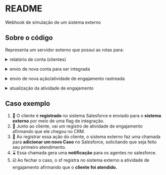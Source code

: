 # README

Webhook de simulação de um sistema externo

## Sobre o código

Representa um servidor externo que possui as rotas para:

<details>
    <summary>relatório de conta (clientes)</summary>
<pre><code>curl --request GET \
  --url https://diego-webhook-node-dev-v0-2.onrender.com/clientAccounts/report
</code></pre>
</details>

<p></p>

<details>
    <summary>envio de nova conta para ser integrada</summary>
<pre><code>curl --request POST \
  --url https://diego-webhook-node-dev-v0-2.onrender.com/clientAccounts/create \
  --header 'Content-Type: application/json' \
  --data '{
	"name": "Secondary Department Helpers",
	"description": "",
	"salesforce_id": "0012"
  }'
</code></pre>
</details>

<p></p>

<details>
    <summary>envio de nova ação/atividade de engajamento rastreada</summary>
<pre><code>curl --request POST \
  --url https://diego-webhook-node-dev-v0-2.onrender.com/clientAccounts/engagement/register_new \
  --header 'Content-Type: application/json' \
  --data '{
	"ownerId": 2,
	"actionDescribe": "Just entered in the CRM system. Welcome!",
	"additionalInfo": ""
  }'
</code></pre>
</details>

<p></p>

<details>
    <summary>atualização da atividade de engajamento</summary>
<pre><code>curl --request PATCH \
  --url https://diego-webhook-node-dev-v0-2.onrender.com/clientAccounts/engagement/update \
  --header 'Content-Type: application/json' \
  --data '{
	"id": 2,
	"additionalInfo": "New info"
  }'
</code></pre>
</details>

## Caso exemplo

1. 🪪 O cliente é <b>registrado</b> no sistema Salesforce e enviado para o <b>sistema externo</b> por meio de uma flag de integração.
2. 📑 Junto ao cliente, vai um registro de atividade de engajamento afirmando que ele chegou no CRM.
3. 💬 Ao registrar essa ação do cliente, o sistema externo faz uma chamada para <b>adicionar um novo Caso</b> no Salesforce, solicitando que seja feito seu primeiro atendimento.
4. ⌛ Essa chamada gera uma <b>notificação</b> para os agentes no salesforce.
5. ☑️ Ao fechar o caso, o sf registra no sistema externo a atividade de engajamento afirmando que o <b>cliente foi atendido<b>.

